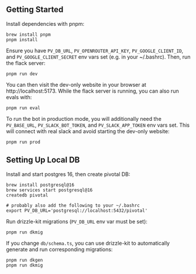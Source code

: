 ## Getting Started

Install dependencies with pnpm:
```
brew install pnpm
pnpm install
```

Ensure you have `PV_DB_URL`, `PV_OPENROUTER_API_KEY`, `PV_GOOGLE_CLIENT_ID`, and `PV_GOOGLE_CLIENT_SECRET` env vars set (e.g. in your ~/.bashrc). Then, run the flack server:
```
pnpm run dev
```

You can then visit the dev-only website in your browser at http://localhost:5173. While the flack server is running, you can also run evals with:
```
pnpm run eval
```

To run the bot in production mode, you will additionally need the `PV_BASE_URL`, `PV_SLACK_BOT_TOKEN`, and `PV_SLACK_APP_TOKEN` env vars set. This will connect with real slack and avoid starting the dev-only website:
```
pnpm run prod
```

## Setting Up Local DB

Install and start postgres 16, then create pivotal DB:
```
brew install postgresql@16
brew services start postgresql@16
createdb pivotal

# probably also add the following to your ~/.bashrc
export PV_DB_URL='postgresql://localhost:5432/pivotal'
```

Run drizzle-kit migrations (`PV_DB_URL` env var must be set):
```
pnpm run dkmig
```

If you change `db/schema.ts`, you can use drizzle-kit to automatically generate and run corresponding migrations:
```
pnpm run dkgen
pnpm run dkmig
```
